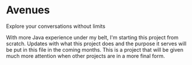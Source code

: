 # Avenues
Explore your conversations without limits

With more Java experience under my belt, I'm starting this project from scratch. Updates with what this project does and the purpose it serves will be put in this file in the coming months. This is a project that will be given much more attention when other projects are in a more final form.

